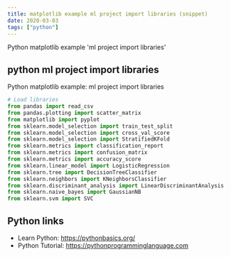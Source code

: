 ```yaml
---
title: matplotlib example ml project import libraries (snippet)
date: 2020-03-03
tags: ["python"]
---
```

Python matplotlib example 'ml project import libraries'


## python ml project import libraries

Python matplotlib example: ml project import libraries

```python
# Load libraries
from pandas import read_csv
from pandas.plotting import scatter_matrix
from matplotlib import pyplot
from sklearn.model_selection import train_test_split
from sklearn.model_selection import cross_val_score
from sklearn.model_selection import StratifiedKFold
from sklearn.metrics import classification_report
from sklearn.metrics import confusion_matrix
from sklearn.metrics import accuracy_score
from sklearn.linear_model import LogisticRegression
from sklearn.tree import DecisionTreeClassifier
from sklearn.neighbors import KNeighborsClassifier
from sklearn.discriminant_analysis import LinearDiscriminantAnalysis
from sklearn.naive_bayes import GaussianNB
from sklearn.svm import SVC

```

## Python links

- Learn Python: https://pythonbasics.org/
- Python Tutorial: https://pythonprogramminglanguage.com
